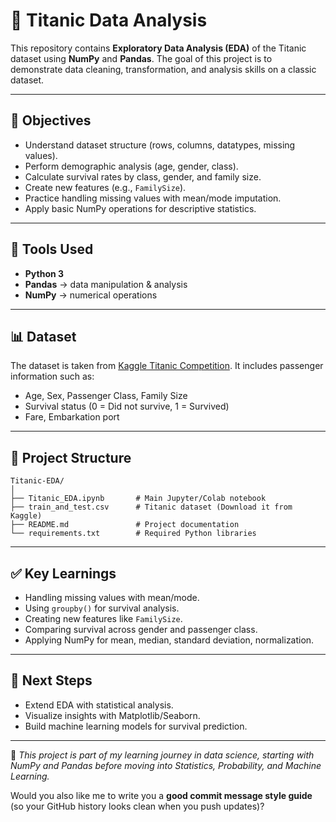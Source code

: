 # 🚢 Titanic Data Analysis

This repository contains **Exploratory Data Analysis (EDA)** of the Titanic dataset using **NumPy** and **Pandas**.
The goal of this project is to demonstrate data cleaning, transformation, and analysis skills on a classic dataset.

---

## 📌 Objectives

* Understand dataset structure (rows, columns, datatypes, missing values).
* Perform demographic analysis (age, gender, class).
* Calculate survival rates by class, gender, and family size.
* Create new features (e.g., `FamilySize`).
* Practice handling missing values with mean/mode imputation.
* Apply basic NumPy operations for descriptive statistics.

---

## 🔧 Tools Used

* **Python 3**
* **Pandas** → data manipulation & analysis
* **NumPy** → numerical operations

---

## 📊 Dataset

The dataset is taken from [Kaggle Titanic Competition](https://www.kaggle.com/c/titanic).
It includes passenger information such as:

* Age, Sex, Passenger Class, Family Size
* Survival status (0 = Did not survive, 1 = Survived)
* Fare, Embarkation port

---

## 📂 Project Structure

```
Titanic-EDA/
│
├── Titanic_EDA.ipynb       # Main Jupyter/Colab notebook
├── train_and_test.csv      # Titanic dataset (Download it from Kaggle)
├── README.md               # Project documentation
└── requirements.txt        # Required Python libraries
```

---

## ✅ Key Learnings

* Handling missing values with mean/mode.
* Using `groupby()` for survival analysis.
* Creating new features like `FamilySize`.
* Comparing survival across gender and passenger class.
* Applying NumPy for mean, median, standard deviation, normalization.

---

## 🚀 Next Steps

* Extend EDA with statistical analysis.
* Visualize insights with Matplotlib/Seaborn.
* Build machine learning models for survival prediction.

---

🔗 *This project is part of my learning journey in data science, starting with NumPy and Pandas before moving into Statistics, Probability, and Machine Learning.*



Would you also like me to write you a **good commit message style guide** (so your GitHub history looks clean when you push updates)?
